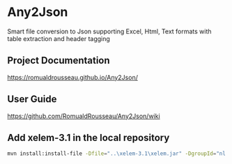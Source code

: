 # Any2Json
Smart file conversion to Json supporting Excel, Html, Text formats with table extraction and header tagging

## Project Documentation
https://romualdrousseau.github.io/Any2Json/

## User Guide
https://github.com/RomualdRousseau/Any2Json/wiki

## Add xelem-3.1 in the local repository
```bash
mvn install:install-file -Dfile="..\xelem-3.1\xelem.jar" -DgroupId="nl.fountain" -DartifactId=xelem -Dversion="3.1" -Dpackaging=jar -DgeneratePom=true
```
